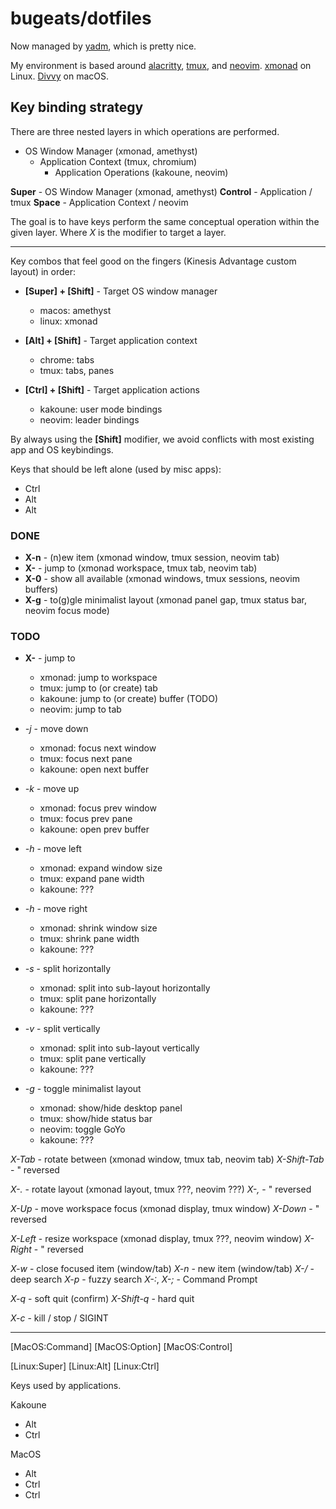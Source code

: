 # bugeats/dotfiles

Now managed by [yadm](https://github.com/TheLocehiliosan/yadm), which is pretty nice.

My environment is based around [alacritty](https://github.com/jwilm/alacritty), [tmux](https://github.com/tmux/tmux), and [neovim](https://neovim.io/). [xmonad](https://xmonad.org/) on Linux. [Divvy](https://apps.apple.com/us/app/divvy-window-manager/id413857545?mt=12) on macOS.


## Key binding strategy

There are three nested layers in which operations are performed.

- OS Window Manager (xmonad, amethyst)
  - Application Context (tmux, chromium)
    - Application Operations (kakoune, neovim)

**Super** - OS Window Manager (xmonad, amethyst)
**Control** - Application / tmux
**Space** - Application Context / neovim

The goal is to have keys perform the same conceptual operation within the given layer.  Where *X* is the modifier to target a layer.

----

Key combos that feel good on the fingers (Kinesis Advantage custom layout) in order:

- **[Super] + [Shift]** - Target OS window manager
  - macos: amethyst
  - linux: xmonad 

- **[Alt] + [Shift]** - Target application context
  - chrome: tabs
  - tmux: tabs, panes

- **[Ctrl] + [Shift]** - Target application actions
  - kakoune: user mode bindings
  - neovim: leader bindings

By always using the **[Shift]** modifier, we avoid conflicts with most existing app and OS keybindings.


Keys that should be left alone (used by misc apps):

- Ctrl
- Alt
- Alt


### DONE

- **X-n** - (n)ew item (xmonad window, tmux session, neovim tab)
- **X-<number>** - jump to <number> (xmonad workspace, tmux tab, neovim tab)
- **X-0** - show all available (xmonad windows, tmux sessions, neovim buffers)
- **X-g** - to(g)gle minimalist layout (xmonad panel gap, tmux status bar, neovim focus mode)

### TODO

- **X-<number>** - jump to <number>
  - xmonad: jump to workspace <number>
  - tmux: jump to (or create) tab <number>
  - kakoune: jump to (or create) buffer <number> (TODO)
  - neovim: jump to tab <number>

- *<x>-j* - move down
  - xmonad: focus next window
  - tmux: focus next pane
  - kakoune: open next buffer

- *<x>-k* - move up
  - xmonad: focus prev window
  - tmux: focus prev pane
  - kakoune: open prev buffer

- *<x>-h* - move left
  - xmonad: expand window size
  - tmux: expand pane width
  - kakoune: ???

- *<x>-h* - move right
  - xmonad: shrink window size
  - tmux: shrink pane width
  - kakoune: ???

- *<x>-s* - split horizontally
  - xmonad: split into sub-layout horizontally
  - tmux: split pane horizontally
  - kakoune: ???

- *<x>-v* - split vertically
  - xmonad: split into sub-layout vertically
  - tmux: split pane vertically
  - kakoune: ???

- *<x>-g* - toggle minimalist layout
  - xmonad: show/hide desktop panel
  - tmux: show/hide status bar
  - neovim: toggle GoYo
  - kakoune: ???

*X-Tab* - rotate between (xmonad window, tmux tab, neovim tab)
*X-Shift-Tab* - " reversed

*X-.* - rotate layout (xmonad layout, tmux ???, neovim ???)
*X-,* - " reversed

*X-Up* - move workspace focus (xmonad display, tmux window)
*X-Down* - " reversed

*X-Left* - resize workspace (xmonad display, tmux ???, neovim window)
*X-Right* - " reversed

*X-w* - close focused item (window/tab)
*X-n* - new item (window/tab)
*X-/* - deep search
*X-p* - fuzzy search
*X-:*, *X-;* - Command Prompt

*X-q* - soft quit (confirm)
*X-Shift-q* - hard quit

*X-c* - kill / stop / SIGINT

--------------------------------------------------------------------------------

[MacOS:Command]
[MacOS:Option]
[MacOS:Control]

[Linux:Super]
[Linux:Alt]
[Linux:Ctrl]

Keys used by applications.

Kakoune
  - Alt
  - Ctrl

MacOS
  - Alt
  - Ctrl
  - Ctrl

